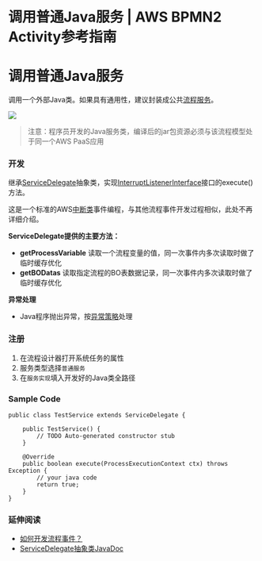 # 调用普通Java服务 | AWS BPMN2 Activity参考指南

# 调用普通Java服务

调用一个外部Java类。如果具有通用性，建议封装成公共[流程服务](<process_service.html>)。

![](https://docs.awspaas.com/reference-guide/aws-paas-process-activity-reference-guide/service_task/code.png)

> 注意：程序员开发的Java服务类，编译后的jar包资源必须与该流程模型处于同一个AWS PaaS应用

### 开发

继承[ServiceDelegate](<https://docs.awspaas.com/api/aws-api-javadoc/com/actionsoft/bpms/bpmn/engine/servicetask/ServiceDelegate.html>)抽象类，实现[InterruptListenerInterface](<https://docs.awspaas.com/api/aws-api-javadoc/com/actionsoft/bpms/bpmn/engine/listener/InterruptListenerInterface.html>)接口的execute()方法。

这是一个标准的AWS[中断类](<https://docs.awspaas.com/reference-guide/aws-paas-process-listener-reference-guide/introduction/interface.html>)事件编程，与其他流程事件开发过程相似，此处不再详细介绍。

**ServiceDelegate提供的主要方法：**

  * **getProcessVariable** 读取一个流程变量的值，同一次事件内多次读取时做了临时缓存优化
  * **getBODatas** 读取指定流程的BO表数据记录，同一次事件内多次读取时做了临时缓存优化

**异常处理**

  * Java程序抛出异常，按[异常策略](<exception.html>)处理

### 注册

  1. 在流程设计器打开系统任务的属性
  2. 服务类型选择`普通服务`
  3. 在`服务实现`填入开发好的Java类全路径

### Sample Code
    
    
    public class TestService extends ServiceDelegate {
    
        public TestService() {
            // TODO Auto-generated constructor stub
        }
    
        @Override
        public boolean execute(ProcessExecutionContext ctx) throws Exception {
            // your java code
            return true;
        }
    }
    

### 延伸阅读

  * [如何开发流程事件？](<https://docs.awspaas.com/reference-guide/aws-paas-process-listener-reference-guide/introduction/how.html>)
  * [ServiceDelegate抽象类JavaDoc](<https://docs.awspaas.com/api/aws-api-javadoc/com/actionsoft/bpms/bpmn/engine/servicetask/ServiceDelegate.html>)